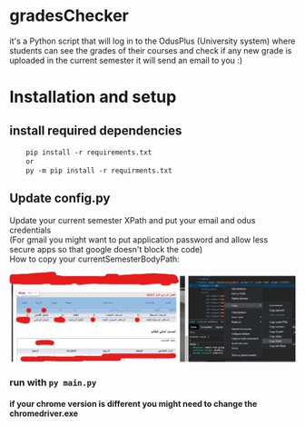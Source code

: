 # gradesChecker
it's a Python script that will log in to the OdusPlus (University system) where students can see the grades of their courses and check if any new grade is uploaded in the current semester it will send an email to you :)

# Installation and setup
## install required dependencies
```
    pip install -r requirements.txt
    or
    py -m pip install -r requirments.txt
```
## Update config.py
Update your current semester XPath and put your email and odus credentials  
(For gmail you might want to put application password and allow less secure apps so that google doesn't block the code)  
How to copy your currentSemesterBodyPath:  

![Screenshot](XPath.jpg)


### run with ``` py main.py ```
#### if your chrome version is different you might need to change the chromedriver.exe
